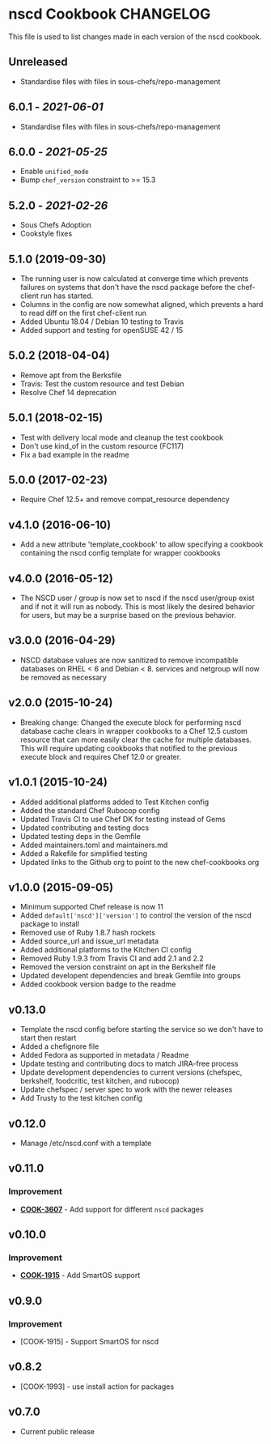 # nscd Cookbook CHANGELOG

This file is used to list changes made in each version of the nscd cookbook.

## Unreleased

- Standardise files with files in sous-chefs/repo-management

## 6.0.1 - *2021-06-01*

- Standardise files with files in sous-chefs/repo-management

## 6.0.0 - *2021-05-25*

- Enable `unified_mode`
- Bump `chef_version` constraint to >= 15.3

## 5.2.0 - *2021-02-26*

- Sous Chefs Adoption
- Cookstyle fixes

## 5.1.0 (2019-09-30)

- The running user is now calculated at converge time which prevents failures on systems that don't have the nscd package before the chef-client run has started.
- Columns in the config are now somewhat aligned, which prevents a hard to read diff on the first chef-client run
- Added Ubuntu 18.04 / Debian 10 testing to Travis
- Added support and testing for openSUSE 42 / 15

## 5.0.2 (2018-04-04)

- Remove apt from the Berksfile
- Travis: Test the custom resource and test Debian
- Resolve Chef 14 deprecation

## 5.0.1 (2018-02-15)

- Test with delivery local mode and cleanup the test cookbook
- Don't use kind\_of in the custom resource (FC117)
- Fix a bad example in the readme

## 5.0.0 (2017-02-23)

- Require Chef 12.5+ and remove compat\_resource dependency

## v4.1.0 (2016-06-10)

- Add a new attribute 'template\_cookbook' to allow specifying a cookbook containing the nscd config template for wrapper cookbooks

## v4.0.0 (2016-05-12)

- The NSCD user / group is now set to nscd if the nscd user/group exist and if not it will run as nobody. This is most likely the desired behavior for users, but may be a surprise based on the previous behavior.

## v3.0.0 (2016-04-29)

- NSCD database values are now sanitized to remove incompatible databases on RHEL < 6 and Debian < 8\. services and netgroup will now be removed as necessary

## v2.0.0 (2015-10-24)

- Breaking change: Changed the execute block for performing nscd database cache clears in wrapper cookbooks to a Chef 12.5 custom resource that can more easily clear the cache for multiple databases. This will require updating cookbooks that notified to the previous execute block and requires Chef 12.0 or greater.

## v1.0.1 (2015-10-24)

- Added additional platforms added to Test Kitchen config
- Added the standard Chef Rubocop config
- Updated Travis CI to use Chef DK for testing instead of Gems
- Updated contributing and testing docs
- Updated testing deps in the Gemfile
- Added maintainers.toml and maintainers.md
- Added a Rakefile for simplified testing
- Updated links to the Github org to point to the new chef-cookbooks org

## v1.0.0 (2015-09-05)

- Minimum supported Chef release is now 11
- Added `default['nscd']['version']` to control the version of the nscd package to install
- Removed use of Ruby 1.8.7 hash rockets
- Added source\_url and issue\_url metadata
- Added additional platforms to the Kitchen CI config
- Removed Ruby 1.9.3 from Travis CI and add 2.1 and 2.2
- Removed the version constraint on apt in the Berkshelf file
- Updated developent dependencies and break Gemfile into groups
- Added cookbook version badge to the readme

## v0.13.0

- Template the nscd config before starting the service so we don't have to start then restart
- Added a chefignore file
- Added Fedora as supported in metadata / Readme
- Update testing and contributing docs to match JIRA-free process
- Update development dependencies to current versions (chefspec, berkshelf, foodcritic, test kitchen, and rubocop)
- Update chefspec / server spec to work with the newer releases
- Add Trusty to the test kitchen config

## v0.12.0

- Manage /etc/nscd.conf with a template

## v0.11.0

### Improvement

- **[COOK-3607](https://tickets.chef.io/browse/COOK-3607)** - Add support for different `nscd` packages

## v0.10.0

### Improvement

- **[COOK-1915](https://tickets.chef.io/browse/COOK-1915)** - Add SmartOS support

## v0.9.0

### Improvement

- [COOK-1915] - Support SmartOS for nscd

## v0.8.2

- [COOK-1993] - use install action for packages

## v0.7.0

- Current public release
